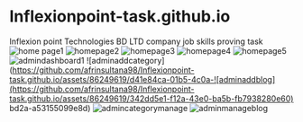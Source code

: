 # Inflexionpoint-task.github.io
Inflexion point Technologies BD LTD company job skills proving task
![home page1](https://github.com/afrinsultana98/Inflexionpoint-task.github.io/assets/86249619/49db16ee-f251-4a35-9e57-5eee317a4633)
![homepage2](https://github.com/afrinsultana98/Inflexionpoint-task.github.io/assets/86249619/0fb453e3-ab74-40aa-b57f-11f2f6de88cf)
![homepage3](https://github.com/afrinsultana98/Inflexionpoint-task.github.io/assets/86249619/12ccde92-3d6e-40e9-95f9-221f06bba7d7)
![homepage4](https://github.com/afrinsultana98/Inflexionpoint-task.github.io/assets/86249619/9eea54f8-bbdd-4c50-aae3-9a3c91ae351f)
![homepage5](https://github.com/afrinsultana98/Inflexionpoint-task.github.io/assets/86249619/d9efdd27-bb18-449b-8399-65c6dd3ff487)
![admindashboard1](https://github.com/afrinsultana98/Inflexionpoint-task.github.io/assets/86249619/16754e39-de42-4ca5-b5ad-5bea288024d8)
![adminaddcategory](https://github.com/afrinsultana98/Inflexionpoint-task.github.io/assets/86249619/d41e84ca-01b5-4c0a-![adminaddblog](https://github.com/afrinsultana98/Inflexionpoint-task.github.io/assets/86249619/342dd5e1-f12a-43e0-ba5b-fb7938280e60)
bd2a-a53155099e8d)
![admincategorymanage](https://github.com/afrinsultana98/Inflexionpoint-task.github.io/assets/86249619/283dc421-8f8f-41c8-897f-2e0e21cebde9)
![adminmanageblog](https://github.com/afrinsultana98/Inflexionpoint-task.github.io/assets/86249619/91a34bad-8c99-420b-a4c9-377736de6a19)
